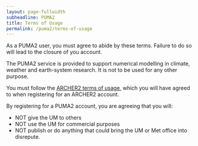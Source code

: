 ```yaml
---
layout: page-fullwidth
subheadline: PUMA2 
title: Terms of Usage
permalink: /puma2/terms-of-usage
---
```


As a PUMA2 user, you must agree to abide by these terms. 
Failure to do so will lead to the closure of you account. 

The PUMA2 service is provided to support 
numerical modelling in climate, weather and earth-system research.
It is not to be used for any other purpose. 

You must follow the [ARCHER2 terms of usage](https://www.archer2.ac.uk/about/policies/tandc.html), 
which you will have agreed to when registering for an ARCHER2 account. 

By registering for a PUMA2 account, you are agreeing that you will:
* NOT give the UM to others
* NOT use the UM for commercial purposes
* NOT publish or do anything that could bring the UM or Met office into disrepute.
